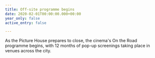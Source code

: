 ```yaml
---
title: Off-site programme begins
date: 2020-02-01T00:00:00.000+00:00
year_only: false
active_entry: false

---
```

As the Picture House prepares to close, the cinema's On the Road programme begins, with 12 months of pop-up screenings taking place in venues across the city.
